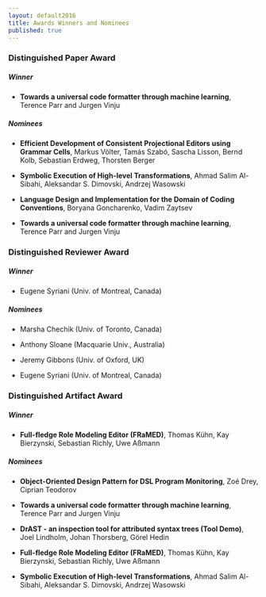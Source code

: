 ```yaml
---
layout: default2016
title: Awards Winners and Nominees
published: true
---
```


### Distinguished Paper Award

##### Winner

*  **Towards a universal code formatter through machine learning**, Terence Parr and Jurgen Vinju
 
##### Nominees

* **Efficient Development of Consistent Projectional Editors using Grammar Cells**, Markus Völter, Tamás Szabó, Sascha Lisson, Bernd Kolb, Sebastian Erdweg, Thorsten Berger

* **Symbolic Execution of High-level Transformations**, Ahmad Salim Al-Sibahi, Aleksandar S. Dimovski, Andrzej Wasowski

* **Language Design and Implementation for the Domain of Coding Conventions**, Boryana Goncharenko, Vadim Zaytsev

*  **Towards a universal code formatter through machine learning**, Terence Parr and Jurgen Vinju

### Distinguished Reviewer Award

##### Winner

* Eugene Syriani (Univ. of Montreal, Canada)

##### Nominees

* Marsha Chechik (Univ. of Toronto, Canada)

* Anthony Sloane (Macquarie Univ., Australia)

* Jeremy Gibbons (Univ. of Oxford, UK)

* Eugene Syriani (Univ. of Montreal, Canada)


### Distinguished Artifact Award

##### Winner

* **Full-fledge Role Modeling Editor (FRaMED)**, Thomas Kühn, Kay Bierzynski, Sebastian Richly, Uwe Aßmann

##### Nominees

* **Object-Oriented Design Pattern for DSL Program Monitoring**, Zoé Drey, Ciprian Teodorov

*  **Towards a universal code formatter through machine learning**, Terence Parr and Jurgen Vinju

* **DrAST - an inspection tool for attributed syntax trees (Tool Demo)**, Joel Lindholm, Johan Thorsberg, Görel Hedin

* **Full-fledge Role Modeling Editor (FRaMED)**, Thomas Kühn, Kay Bierzynski, Sebastian Richly, Uwe Aßmann

* **Symbolic Execution of High-level Transformations**, Ahmad Salim Al-Sibahi, Aleksandar S. Dimovski, Andrzej Wasowski